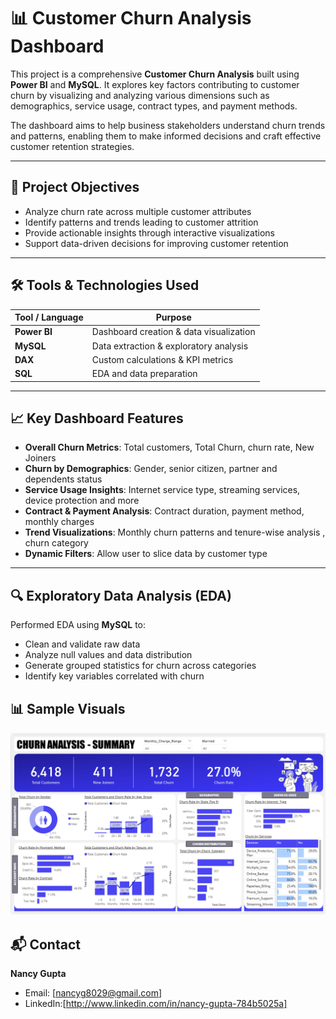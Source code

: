 # 📊 Customer Churn Analysis Dashboard

This project is a comprehensive **Customer Churn Analysis** built using **Power BI** and **MySQL**. It explores key factors contributing to customer churn by visualizing and analyzing various dimensions such as demographics, service usage, contract types, and payment methods.

The dashboard aims to help business stakeholders understand churn trends and patterns, enabling them to make informed decisions and craft effective customer retention strategies.

---

## 📌 Project Objectives

- Analyze churn rate across multiple customer attributes
- Identify patterns and trends leading to customer attrition
- Provide actionable insights through interactive visualizations
- Support data-driven decisions for improving customer retention

---

## 🛠️ Tools & Technologies Used

| Tool / Language  | Purpose                                 |
|------------------|-----------------------------------------|
| **Power BI**     | Dashboard creation & data visualization |
| **MySQL**        | Data extraction & exploratory analysis  |
| **DAX**          | Custom calculations & KPI metrics       |
| **SQL**          | EDA and data preparation                |

---

## 📈 Key Dashboard Features

- **Overall Churn Metrics**: Total customers, Total Churn, churn rate, New Joiners
- **Churn by Demographics**: Gender, senior citizen, partner and dependents status
- **Service Usage Insights**: Internet service type, streaming services, device protection and more
- **Contract & Payment Analysis**: Contract duration, payment method, monthly charges
- **Trend Visualizations**: Monthly churn patterns and tenure-wise analysis , churn category
- **Dynamic Filters**: Allow user to slice data by customer type

---

## 🔍 Exploratory Data Analysis (EDA)

Performed EDA using **MySQL** to:
- Clean and validate raw data
- Analyze null values and data distribution
- Generate grouped statistics for churn across categories
- Identify key variables correlated with churn

## 📊 Sample Visuals
<img src="Dashboard.png" width="600"/>


## 📬 Contact
**Nancy Gupta**
- Email: [nancyg8029@gmail.com]
- LinkedIn:[http://www.linkedin.com/in/nancy-gupta-784b5025a]

